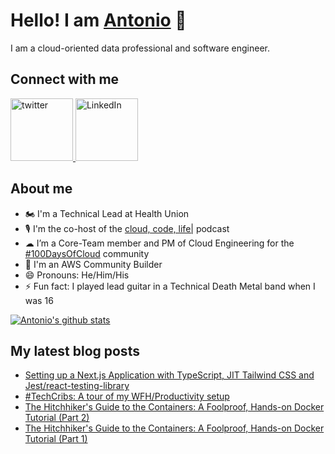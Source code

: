 # Hello! I am [Antonio](https://blog.antoniolofiego.com) 👋
I am a cloud-oriented data professional and software engineer. 

## Connect with me
<p align="left">
  <a href="https://twitter.com/antonio_lofiego">
    <img src="https://cdn.iconscout.com/icon/free/png-512/twitter-1865886-1581902.png" alt="twitter" height="100"/>
  </a>
  <a href="https://linkedin.com/in/antoniolofiego">
    <img src="https://cdn4.iconfinder.com/data/icons/social-messaging-ui-color-shapes-2-free/128/social-linkedin-circle-512.png" alt="LinkedIn" height="100">
  </a>
</p>

## About me
- 🏍 I'm a Technical Lead at Health Union
- 🎙 I'm the co-host of the [cloud, code, life|](https://twitter.com/cloudcodelife) podcast
- ☁ I’m a Core-Team member and PM of Cloud Engineering for the [#100DaysOfCloud](https://github.com/antoniolofiego/100DaysOfCloudApp) community
- 🚀 I'm an AWS Community Builder
- 😄 Pronouns: He/Him/His
- ⚡ Fun fact: I played lead guitar in a Technical Death Metal band when I was 16

[![Antonio's github stats](https://github-readme-stats.vercel.app/api?username=antoniolofiego&theme=dark)](https://github.com/anuraghazra/github-readme-stats)

## My latest blog posts
<!-- HASHNODE:START -->
- [Setting up a Next.js Application with TypeScript, JIT Tailwind CSS and Jest/react-testing-library](https://blog.antoniolofiego.com/setting-up-a-nextjs-application-with-typescript-jit-tailwind-css-and-jestreact-testing-library)
- [#TechCribs: A tour of my WFH/Productivity setup](https://blog.antoniolofiego.com/techcribs-a-tour-of-my-wfhproductivity-setup)
- [The Hitchhiker's Guide to the Containers: A Foolproof, Hands-on Docker Tutorial (Part 2)](https://blog.antoniolofiego.com/the-hitchhikers-guide-to-the-containers-a-foolproof-hands-on-docker-tutorial-part-2)
- [The Hitchhiker's Guide to the Containers: A Foolproof, Hands-on Docker Tutorial (Part 1)](https://blog.antoniolofiego.com/the-hitchhikers-guide-to-the-containers-a-foolproof-hands-on-docker-tutorial-part-1)
<!-- HASHNODE:END -->
